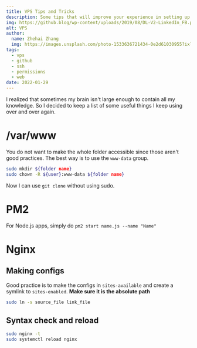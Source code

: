 ```yaml
---
title: VPS Tips and Tricks
description: Some tips that will improve your experience in setting up a vps
img: https://github.blog/wp-content/uploads/2019/08/DL-V2-LinkedIn_FB.png
alt: VPS
author: 
  name: Zhehai Zhang
  img: https://images.unsplash.com/photo-1533636721434-0e2d61030955?ixlib=rb-1.2.1&ixid=eyJhcHBfaWQiOjEyMDd9&auto=format&fit=crop&w=2550&q=80
tags: 
  - vps
  - github
  - ssh
  - permissions
  - web
date: 2022-01-29
---
```


<style>

</style>

I realized that sometimes my brain isn't large enough to contain all my knowledge.
So I decided to keep a list of some useful things I keep using over and over again.

# /var/www
You do not want to make the whole folder accessible since 
those aren't good practices. The best way is to use the `www-data` group.

```bash
sudo mkdir ${folder name}
sudo chown -R ${user}:www-data ${folder name}
```

Now I can use `git clone` without using sudo.

# PM2

For Node.js apps, simply do `pm2 start name.js --name "Name"`

# Nginx

## Making configs
Good practice is to make the configs in `sites-available` and 
create a symlink to `sites-enabled`. **Make sure it is the absolute path**

```bash
sudo ln -s source_file link_file
```
## Syntax check and reload

```bash
sudo nginx -t
sudo systemctl reload nginx
```


